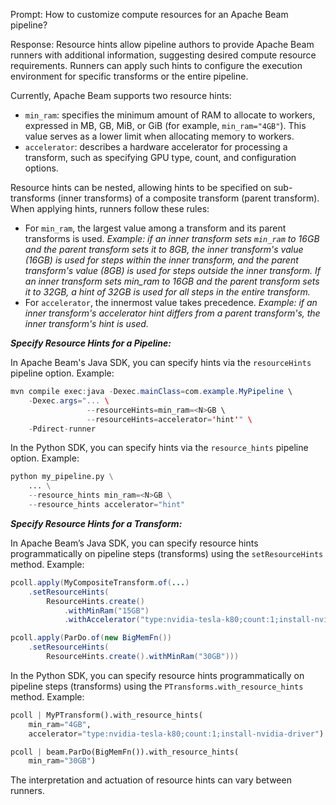 Prompt: How to customize compute resources for an Apache Beam pipeline?

Response: Resource hints allow pipeline authors to provide Apache Beam runners with additional information, suggesting desired compute resource requirements. Runners can apply such hints to configure the execution environment for specific transforms or the entire pipeline.

Currently, Apache Beam supports two resource hints:
* `min_ram`: specifies the minimum amount of RAM to allocate to workers, expressed in MB, GB, MiB, or GiB (for example, `min_ram="4GB"`). This value serves as a lower limit when allocating memory to workers.
* `accelerator`: describes a hardware accelerator for processing a transform, such as specifying GPU type, count, and configuration options.

Resource hints can be nested, allowing hints to be specified on sub-transforms (inner transforms) of a composite transform (parent transform). When applying hints, runners follow these rules:
* For `min_ram`, the largest value among a transform and its parent transforms is used.
*Example: if an inner transform sets `min_ram` to 16GB and the parent transform sets it to 8GB, the inner transform's value (16GB) is used for steps within the inner transform, and the parent transform's value (8GB) is used for steps outside the inner transform. If an inner transform sets min_ram to 16GB and the parent transform sets it to 32GB, a hint of 32GB is used for all steps in the entire transform.*
* For `accelerator`, the innermost value takes precedence.
*Example: if an inner transform's accelerator hint differs from a parent transform's, the inner transform's hint is used.*

***Specify Resource Hints for a Pipeline:***

In Apache Beam's Java SDK, you can specify hints via the `resourceHints` pipeline option. Example:

```java
mvn compile exec:java -Dexec.mainClass=com.example.MyPipeline \
    -Dexec.args="... \
                 --resourceHints=min_ram=<N>GB \
                 --resourceHints=accelerator='hint'" \
    -Pdirect-runner
```

In the Python SDK, you can specify hints via the `resource_hints` pipeline option. Example:

```python
python my_pipeline.py \
    ... \
    --resource_hints min_ram=<N>GB \
    --resource_hints accelerator="hint"
```

***Specify Resource Hints for a Transform:***

In Apache Beam’s Java SDK, you can specify resource hints programmatically on pipeline steps (transforms) using the `setResourceHints` method. Example:

```java
pcoll.apply(MyCompositeTransform.of(...)
    .setResourceHints(
        ResourceHints.create()
            .withMinRam("15GB")
            .withAccelerator("type:nvidia-tesla-k80;count:1;install-nvidia-driver")))

pcoll.apply(ParDo.of(new BigMemFn())
    .setResourceHints(
        ResourceHints.create().withMinRam("30GB")))
```

In the Python SDK, you can specify resource hints programmatically on pipeline steps (transforms) using the `PTransforms.with_resource_hints` method. Example:

```python
pcoll | MyPTransform().with_resource_hints(
    min_ram="4GB",
    accelerator="type:nvidia-tesla-k80;count:1;install-nvidia-driver")

pcoll | beam.ParDo(BigMemFn()).with_resource_hints(
    min_ram="30GB")
```

The interpretation and actuation of resource hints can vary between runners.
